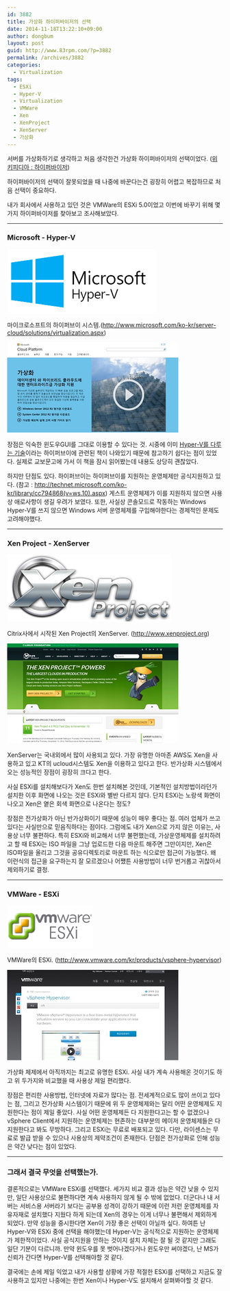 ```yaml
---
id: 3882
title: 가상화 하이퍼바이저의 선택
date: 2014-11-18T13:22:10+09:00
author: dongbum
layout: post
guid: http://www.83rpm.com/?p=3882
permalink: /archives/3882
categories:
  - Virtualization
tags:
  - ESXi
  - Hyper-V
  - Virtualization
  - VMWare
  - Xen
  - XenProject
  - XenServer
  - 가상화
---
```

서버를 가상화하기로 생각하고 처음 생각한건 가상화 하이퍼바이저의 선택이었다. ([위키피디아 : 하이퍼바이저](http://ko.wikipedia.org/wiki/%ED%95%98%EC%9D%B4%ED%8D%BC%EB%B0%94%EC%9D%B4%EC%A0%80))

하이퍼바이저의 선택이 잘못되었을 때 나중에 바꾼다는건 굉장히 어렵고 복잡하므로 처음 선택이 중요하다.

내가 회사에서 사용하고 있던 것은 VMWare의 ESXi 5.0이었고 이번에 바꾸기 위해 몇가지 하이퍼바이저를 찾아보고 조사해보았다.

---

### Microsoft - Hyper-V

![](/assets/images/mshv-overview.png)

마이크로소프트의 하이퍼브이 시스템.(<http://www.microsoft.com/ko-kr/server-cloud/solutions/virtualization.aspx>)

![](/assets/images/HyperV_Homepage.jpg)

장점은 익숙한 윈도우GUI를 그대로 이용할 수 있다는 것. 시중에 이미 [Hyper-V를 다루는 기술](http://www.yes24.com/24/Goods/14832227?Acode=101)이라는 하이퍼브이에 관련된 책이 나와있기 때문에 참고하기 쉽다는 점이 있었다. 실제로 교보문고에 가서 이 책을 잠시 읽어봤는데 내용도 상당히 괜찮았다.

하지만 단점도 있다. 하이퍼브이는 하이퍼브이를 지원하는 운영체제만 공식지원하고 있다. (참고 : <http://technet.microsoft.com/ko-kr/library/cc794868(v=ws.10).aspx>) 게스트 운영체제가 이를 지원하지 않으면 사용상 애로사항이 생길 우려가 보였다. 또한, 사실상 콘솔모드로 작동하는 Windows Hyper-V를 쓰지 않으면 Windows 서버 운영체제를 구입해야한다는 경제적인 문제도 고려해야했다.

---

### Xen Project - XenServer

![](/assets/images/xen_project_logo_384x157.png)

Citrix사에서 시작된 Xen Project의 XenServer. (<http://www.xenproject.org>)

![](/assets/images/Xen_Homepage.jpg)

XenServer는 국내외에서 많이 사용되고 있다. 가장 유명한 아마존 AWS도 Xen을 사용하고 있고 KT의 ucloud시스템도 Xen을 이용하고 있다고 한다. 반가상화 시스템에서 오는 성능적인 장점이 굉장히 크다고 한다.

사실 ESXi를 설치해보다가 Xen도 한번 설치해본 것인데, 기본적인 설치방법이라던가 설치한 이후 화면에 나오는 것은 ESXi와 별반 다르지 않다. 단지 ESXi는 노랑색 화면이 나오고 Xen은 옅은 회색 화면으로 나온다는 정도?

장점은 전가상화가 아닌 반가상화이기 때문에 성능이 매우 좋다는 점. 여러 업체가 쓰고 있다는 사실만으로 믿음직하다는 점이다. 그럼에도 내가 Xen으로 가지 않은 이유는, 사용상 너무 불편하다. 특히 ESXi와 비교해서 너무 불편했는데, 가상운영체제를 설치하려고 할 때 ESXi는 ISO 파일을 그냥 업로드한 다음 마운트 해주면 그만이지만, Xen은 ISO파일을 올리고 그것을 공유디렉토리로 마운트 하는 식으로만 접근이 가능했다. 왜 이런식의 접근을 요구하는지 잘 모르겠으나 어쩄튼 사용방법이 너무 번거롭고 귀찮아서 제외하기로 결정.

---

### VMWare - ESXi

![](/assets/images/esxi-dedicated-server-icon.png)

VMWare의 ESXi. (<http://www.vmware.com/kr/products/vsphere-hypervisor>)

![](/assets/images/VMWare_Homepage.jpg)

가상화 체제에서 아직까지는 최고로 유명한 ESXi. 사실 내가 계속 사용해온 것이기도 하고 위 두가지와 비교했을 때 사용상 제일 편리했다.

장점은 편리한 사용방법, 인터넷에 자료가 많다는 점. 전세계적으로도 많이 쓰이고 있다는 점, 그리고 전가상화 시스템이기 때문에 위 두 운영체제와는 달리 어떤 운영체제도 지원한다는 점이 제일 좋았다. 사실 어떤 운영체제든 다 지원한다고는 할 수 없겠으나 vSphere Client에서 지원하는 운영체제는 현존하는 대부분의 메이저 운영체제들은 다 지원한다고 봐도 무방하다. 그리고 ESXi는 무료로 배포되고 있다. 다만, 라이센스는 무료로 발급 받을 수 있으나 사용상의 제약조건이 존재한다. 단점은 전가상화로 인해 성능은 약간 낮다는 점이 있었다.

---

### 그래서 결국 무엇을 선택했는가.

결론적으로는 VMWare ESXi를 선택했다. 세가지 비교 결과 성능은 약간 낮을 수 있지만, 일단 사용상으로 불편하다면 계속 사용하지 않게 될 수 밖에 없었다. 더군다나 내 서버는 서비스용 서버라기 보다는 공부용 성격이 강하기 때문에 이런 저런 운영체제를 자유자재로 설치했다 지웠다 하게 되는데 Xen의 경우는 이게 너무나 불편해서 제외하게 되었다. 만약 성능을 중시한다면 Xen이 가장 좋은 선택이 아닐까 싶다. 하여튼 난 Hyper-V와 ESXi 중에 선택을 해야했는데 Hyper-V는 공식적으로 지원하는 운영체제가 제한적이었다. 사실 공식지원을 안하는 것이지 설치 자체는 잘 될 것 같지만 그래도 일단 기분이 다르니까. 만약 윈도우를 못 벗어나겠다거나 윈도우만 써야겠다, 난 MS가 신뢰가 간다면 Hyper-V를 선택해야할 것 같다.

결국에는 손에 제일 익었고 내가 사용할 상황에 가장 적절한 ESXi를 선택하고 지금도 잘 사용하고 있지만 나중에는 한번 Xen이나 Hyper-V도 설치해서 살펴봐야할 것 같다.
